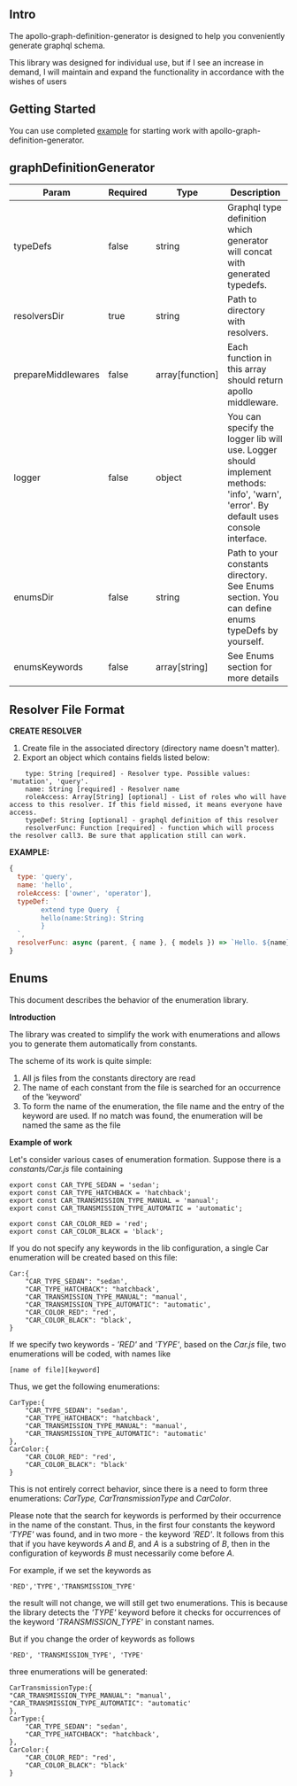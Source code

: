 ## Intro
The apollo-graph-definition-generator is designed to help you conveniently generate graphql schema.

This library was designed for individual use, but if I see an increase in demand, I will maintain and expand the functionality in accordance with the wishes of users

## Getting Started
You can use completed [example](https://github.com/phoenixless325/apollo-graph-definition-generator/tree/master/example) for starting work with apollo-graph-definition-generator.

## graphDefinitionGenerator

| Param | Required | Type | Description |
| ----- | -------- | ---- | ----------- |
| typeDefs | false | string | Graphql type definition which generator will concat with generated typedefs. |
| resolversDir | true | string | Path to directory with resolvers. |
| prepareMiddlewares | false | array[function] | Each function in this array should return apollo middleware. | 
| logger | false | object | You can specify the logger lib will use. Logger should implement methods: 'info', 'warn', 'error'. By default uses console interface. | 
| enumsDir | false | string | Path to your constants directory. See Enums section. You can define enums typeDefs by yourself. |
| enumsKeywords | false | array[string] | See Enums section for more details |

## Resolver File Format

**CREATE RESOLVER**
1. Create file in the associated directory (directory name doesn't matter).
2. Export an object which contains fields listed below:
```
	type: String [required] - Resolver type. Possible values: 'mutation', 'query'.
	name: String [required] - Resolver name
	roleAccess: Array[String] [optional] - List of roles who will have access to this resolver. If this field missed, it means everyone have access.
	typeDef: String [optional] - graphql definition of this resolver
	resolverFunc: Function [required] - function which will process the resolver call3. Be sure that application still can work.
```
        
**EXAMPLE:**
```javascript
{
  type: 'query',
  name: 'hello',
  roleAccess: ['owner', 'operator'],
  typeDef: `
		extend type Query  {
	   	hello(name:String): String
	 	}
  `,
  resolverFunc: async (parent, { name }, { models }) => `Hello. ${name}! You are great =)`
}
```

## Enums

This document describes the behavior of the enumeration library.

**Introduction**

The library was created to simplify the work with enumerations and allows you to generate them automatically from constants.

The scheme of its work is quite simple:

1. All js files from the constants directory are read
2. The name of each constant from the file is searched for an occurrence of the 'keyword'
3. To form the name of the enumeration, the file name and the entry of the keyword are used. If no match was found, the enumeration will be named the same as the file

**Example of work**

Let's consider various cases of enumeration formation.
Suppose there is a *constants/Car.js* file containing
```angular2html
export const CAR_TYPE_SEDAN = 'sedan';
export const CAR_TYPE_HATCHBACK = 'hatchback';
export const CAR_TRANSMISSION_TYPE_MANUAL = 'manual';
export const CAR_TRANSMISSION_TYPE_AUTOMATIC = 'automatic';

export const CAR_COLOR_RED = 'red';
export const CAR_COLOR_BLACK = 'black';
```
If you do not specify any keywords in the lib configuration, a single Car enumeration will be created based on this file:
```angular2html
Car:{
    "CAR_TYPE_SEDAN": "sedan',
    "CAR_TYPE_HATCHBACK": "hatchback',
    "CAR_TRANSMISSION_TYPE_MANUAL": "manual',
    "CAR_TRANSMISSION_TYPE_AUTOMATIC": "automatic',
    "CAR_COLOR_RED": "red',
    "CAR_COLOR_BLACK": "black',
}
```
If we specify two keywords - *'RED'* and *'TYPE'*, based on the *Car.js* file, two enumerations will be coded, with names like
```angular2html
[name of file][keyword]
```
Thus, we get the following enumerations:
```angular2html
CarType:{
    "CAR_TYPE_SEDAN": "sedan',
    "CAR_TYPE_HATCHBACK": "hatchback',
    "CAR_TRANSMISSION_TYPE_MANUAL": "manual',
    "CAR_TRANSMISSION_TYPE_AUTOMATIC": "automatic'
},
CarColor:{
    "CAR_COLOR_RED": "red',
    "CAR_COLOR_BLACK": "black'
}
```
This is not entirely correct behavior, since there is a need to form three enumerations:
*CarType, CarTransmissionType* and *CarColor*.

Please note that the search for keywords is performed by their occurrence in the name of the constant.
Thus, in the first four constants the keyword *'TYPE'* was found, and in two more - the keyword *'RED'*.
It follows from this that if you have keywords *A* and *B*, and *A* is a substring of *B*, then in the configuration of keywords *B* must necessarily come before *A*.

For example, if we set the keywords as
```angular2html
'RED','TYPE','TRANSMISSION_TYPE'
```
the result will not change, we will still get two enumerations.
This is because the library detects the *'TYPE'* keyword before it checks for occurrences of the keyword *'TRANSMISSION_TYPE'* in constant names.

But if you change the order of keywords as follows
```angular2html
'RED', 'TRANSMISSION_TYPE', 'TYPE'
```
three enumerations will be generated:
```angular2html
CarTransmissionType:{
"CAR_TRANSMISSION_TYPE_MANUAL": "manual',
"CAR_TRANSMISSION_TYPE_AUTOMATIC": "automatic'
},
CarType:{
    "CAR_TYPE_SEDAN": "sedan',
    "CAR_TYPE_HATCHBACK": "hatchback',
},
CarColor:{
    "CAR_COLOR_RED": "red',
    "CAR_COLOR_BLACK": "black'
}
```
